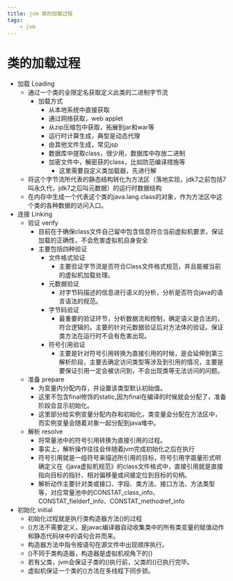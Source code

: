 ```yaml
---
title: jvm 类的加载过程
tags: 
    - jvm
---
```


# 类的加载过程
- 加载 Loading
    - 通过一个类的全限定名获取定义此类的二进制字节流
        - 加载方式
            - 从本地系统中直接获取
            - 通过网络获取，web applet
            - 从zip压缩包中获取，拓展到jar和war等
            - 运行时计算生成，典型是动态代理
            - 由其他文件生成，常见jsp
            - 数据库中提取class，很少用，数据库中存放二进制
            - 加密文件中，解密获的class，比如防范编译措施等
                - 这里需要自定义类加载器，先进行解
    - 将这个字节流所代表的静态结构转化为方法区（落地实现，jdk7之前包括7叫永久代，jdk7之后叫元数据）的运行时数据结构
    - 在内存中生成一个代表这个类的java.lang.class的对象，作为方法区中这个类的各种数据的访问入口。
- 连接 Linking
    - 验证 verify
        - 目前在于确保class文件自己留中包含信息符合当前虚拟机要求，保证加载的正确性，不会危害虚拟机自身安全
        - 主要包括四种验证
            - 文件格式验证
                - 主要验证字节流是否符合Class文件格式规范，并且能被当前的虚拟机加载处理。
            - 元数据验证
                - 对字节码描述的信息进行语义的分析，分析是否符合java的语言语法的规范。
            - 字节码验证
                - 最重要的验证环节，分析数据流和控制，确定语义是合法的，符合逻辑的。主要的针对元数据验证后对方法体的验证。保证类方法在运行时不会有危害出现。
            - 符号引用验证
                - 主要是针对符号引用转换为直接引用的时候，是会延伸到第三解析阶段，主要去确定访问类型等涉及到引用的情况，主要是要保证引用一定会被访问到，不会出现类等无法访问的问题。
    - 准备 prepare
        - 为变量内分配内存，并设置该类型默认初始值。
        - 这里不包含final修饰的static,因为final在编译的时候就会分配了，准备阶段会显示初始化。
        - 这里部分给实例变量分配内存和初始化，类变量会分配在方法区中，而实例变量会随着对象一起分配到java堆中。
    - 解析 resolve
        - 将常量池中的符号引用转换为直接引用的过程。
        - 事实上，解析操作往往会伴随着jvm完成初始化之后在执行
        - 符号引用就是一组符号来描述所引用的目标，符号引用字面量形式明确定义在《java虚拟机规范》的class文件格式中，直接引用就是直接指向目标的指针、相对偏移量或间接定位到目标的句柄。
        - 解析动作主要针对类或接口、字段、类方法、接口方法、方法类型等，对应常量池中的CONSTAT_class_info、CONSTAT_fielderf_info、CONSTAT_methodref_info
- 初始化 initial
    - 初始化过程就是执行类构造器方法<clinit>()的过程
    - <clinit>()方法不需要定义，是javac编译器自动收集类中的所有类变量的赋值动作和静态代码块中的语句合并而来。
    - 构造器方法中指令按语句在源文件中出现顺序执行。
    - <clinit>()不同于类构造器，构造器是虚拟机视角下的<init>()
    - 若有父类，jvm会保证子类的<clinit>()执行前，父类的<clinit>()已执行完毕。
    - 虚拟机保证一个类的<clinit>()方法在多线程下同步锁。